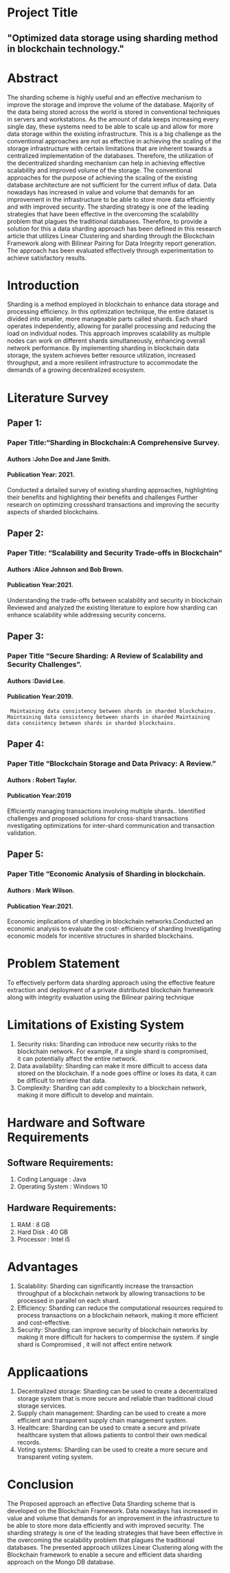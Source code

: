 # Project Title
## "Optimized data storage using sharding method in blockchain technology."

# Abstract
The sharding scheme is highly useful and an effective mechanism to improve the storage and improve the volume of the database. Majority of the data being stored across the world is stored in conventional techniques in servers and workstations. As the amount of data keeps increasing every single day, these systems need to be able to scale up and allow for more data storage within the existing infrastructure. This is a big challenge as the conventional approaches are not as effective in achieving the scaling of the storage infrastructure with certain limitations that are inherent towards a centralized implementation of the databases. Therefore, the utilization of the decentralized sharding mechanism can help in achieving effective scalability and improved volume of the storage. The conventional approaches for the purpose of achieving the scaling of the existing database architecture are not sufficient for the current influx of data. Data nowadays has increased in value and volume that demands for an improvement in the infrastructure to be able to store more data efficiently and with improved security. The sharding strategy is one of the leading strategies that have been effective in the overcoming the scalability problem that plagues the traditional databases. Therefore, to provide a solution for this a data sharding approach has been defined in this research article that utilizes Linear Clustering and sharding through the Blockchain Framework along with Bilinear Pairing for Data Integrity report generation. The approach has been evaluated effectively through experimentation to achieve satisfactory results.

# Introduction
Sharding is a method employed in blockchain to enhance data storage and processing efficiency. In this optimization technique, the entire dataset is divided into smaller, more manageable parts called shards. Each shard operates independently, allowing for parallel processing and reducing the load on individual nodes. This approach improves scalability as multiple nodes can work on different shards simultaneously, enhancing overall network performance. By implementing sharding in blockchain data storage, the system achieves better resource utilization, increased throughput, and a more resilient infrastructure to accommodate the demands of a growing decentralized ecosystem.

# Literature Survey 
## Paper 1:
### Paper Title:“Sharding in Blockchain:A Comprehensive Survey.     
#### Authors :John Doe and Jane Smith.
#### Publication Year:  2021.
Conducted a detailed survey of existing sharding approaches, highlighting their benefits and highlighting their benefits and challenges Further research on optimizing crossshard transactions and improving the security aspects of sharded blockchains.

## Paper 2:
### Paper Title: “Scalability and Security Trade-offs in Blockchain”
#### Authors :Alice Johnson and Bob Brown.
####  Publication Year:2021.
Understanding the trade-offs between scalability and security in blockchain Reviewed and analyzed the existing literature to explore how sharding can enhance scalability while addressing security concerns.

## Paper 3:
### Paper Title “Secure Sharding: A Review of Scalability and Security Challenges”.
#### Authors :David Lee.
#### Publication Year:2019.
     Maintaining data consistency between shards in sharded blockchains. Maintaining data consistency between shards in sharded Maintaining data consistency between shards in sharded blockchains.

## Paper 4:
### Paper Title “Blockchain Storage and Data Privacy: A Review.”
#### Authors : Robert Taylor.
#### Publication Year:2019
Efficiently managing transactions involving multiple shards.. Identified challenges and proposed solutions for cross-shard transactions nvestigating optimizations for inter-shard communication and transaction validation.

## Paper 5:
### Paper Title “Economic Analysis of Sharding in blockchain.
#### Authors : Mark Wilson.
#### Publication Year:2021.
Economic implications of sharding in blockchain networks.Conducted an economic analysis to evaluate the cost- efficiency of sharding Investigating economic models for incentive structures in sharded blockchains.

# Problem Statement
To effectively perform data sharding approach using the effective feature extraction and deployment of a private distributed blockchain framework along with integrity evaluation using the Bilinear pairing technique

# Limitations of Existing System
1. Security risks: Sharding can introduce new security risks to the 	blockchain network. For example, if a single shard is compromised,  
   it can potentially affect the entire network.
2. Data availability: Sharding can make it more difficult to access data stored on the blockchain. If a node goes offline or loses its data,
   it can be difficult to retrieve that data.
3. Complexity: Sharding can add complexity to a blockchain network, making it more difficult to develop and maintain.

# Hardware and Software Requirements
## Software Requirements: 
1. Coding Language : Java
2. Operating System : Windows 10
## Hardware Requirements:
1. RAM : 8 GB
2. Hard Disk : 40 GB
3. Processor : Intel i5

# Advantages
1. Scalability: Sharding can significantly increase the transaction throughput of a blockchain network by allowing transactions to be processed in parallel on each shard.
2. Efficiency: Sharding can reduce the computational resources required to process transactions on a blockchain network, making it more efficient and cost-effective.
3. Security: Sharding can improve security of  blockchain networks by making it more difficult for hackers to compermise the system. if single shard is Compromised , it will not affect entire network

# Applicaations
1. Decentralized storage: Sharding can be used to create a decentralized storage system that is more secure and 	reliable than traditional cloud storage services.
2. Supply chain management: Sharding can be used to 	create a more efficient and transparent supply chain management system.
3. Healthcare: Sharding can be used to create a secure and private healthcare system that allows patients to control their own medical records.
4. Voting systems: Sharding can be used to create a more secure and transparent voting system.

# Conclusion
The Proposed approach an effective Data Sharding scheme that is developed on the Blockchain Framework. Data nowadays has increased in value and volume that demands for an improvement in the infrastructure to be able to store more data efficiently and with improved security. The sharding strategy is one of the leading strategies that have been effective in the overcoming the scalability problem that plagues the traditional databases. The presented approach utilizes Linear Clustering along with the Blockchain framework to enable a secure and efficient data sharding approach on the Mongo DB database.

   
